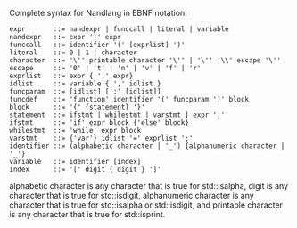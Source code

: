 Complete syntax for Nandlang in EBNF notation:

```EBNF
expr       ::= nandexpr | funccall | literal | variable
nandexpr   ::= expr '!' expr
funccall   ::= identifier '(' [exprlist] ')'
literal    ::= 0 | 1 | character
character  ::= '\'' printable character '\'' | '\'' '\\' escape '\''
escape     ::= '0' | 't' | 'n' | 'v' | 'f' | 'r'
exprlist   ::= expr { ',' expr}
idlist     ::= variable { ',' idlist }
funcparam  ::= [idlist] [':' [idlist]]
funcdef    ::= 'function' identifier '(' funcparam ')' block
block      ::= '{' {statement} '}'
statement  ::= ifstmt | whilestmt | varstmt | expr ';'
ifstmt     ::= 'if' expr block {'else' block}
whilestmt  ::= 'while' expr block
varstmt    ::= {'var'} idlist '=' exprlist ';'
identifier ::= (alphabetic character | '_') {alphanumeric character | '_'}
variable   ::= identifier [index]
index      ::= '[' digit { digit } ']'
```

alphabetic character is any character that is true for std::isalpha, digit is
any character that is true for std::isdigit, alphanumeric character is any
character that is true for std::isalpha or std::isdigit, and printable
character is any character that is true for std::isprint.
